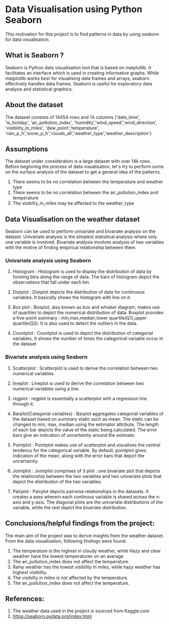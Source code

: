 
# Data Visualisation using Python Seaborn

This motivation for this project is to find patterns in data by using seaborn for data visualisation.

## What is Seaborn ?

 Seaborn is Python data visualisation tool that is based on matplotlib. It facilitates an interface which is used in creating informative graphs. While matplotlib works best for visualising data frames and arrays, seaborn effectively handles data frames. Seaborn is useful for exploratory data analysis and statistical graphics.

## About the dataset
 
 The dataset consists of 14454 rows and 14 columns ('date_time', 'is_holiday', 'air_pollution_index', 'humidity','wind_speed','wind_direction', 'visibility_in_miles', 'dew_point','temperature', 'rain_p_h','snow_p_h','clouds_all','weather_type','weather_description'). 

## Assumptions
 The dataset under consideration is a large dataset with over 14k rows. Before beginning the process of data visualisation, let's try to perform some on the surface analysis of the dataset to get a general idea of the patterns.
 1. There seems to be no correlation between the temperature and weather type
 2. There seems to be no correlation between the air_pollution_index and temperature
 3. The visibilty_in_miles may be affected to the weather_type


## Data Visualisation on the weather dataset
 Seaborn can be used to perform univariate and bivariate analysis on the dataset. Univariate analysis is the simplest statistical analysis where only one variable is involved. Bivariate analysis involves analysis of two variables with the motive of finding empirical relationship between them.

 ### Univariate analysis using Seaborn
  1. Histogram : Histogram is used to display the distribution of data by forming bins along the range of data. The bars of histogram depict the observations that fall under each bin.

  2. Distplot : Distplot depicts the distribution of data for continuous variables. It basically shows the histogram with line on it.

  3. Box plot : Boxplot, also known as box and whisker diagram, makes use of quartiles to depict the numerical distribution of data. Boxplot provides a five-point summary : min,max,median,lower quartile(Q1),upper quartile(Q3). It is also used to detect the outliers in the data.

  4. Countplot : Countplot is used to depict the distribution of categorial variables. It shows the number of times the categorical variable occur in the dataset

 ### Bivariate analysis using Seaborn

 1. Scatterplot  : Scatterplot is used to derive the correlation between two numerical variables.

 2. lineplot : Lineplot is used to derive the correlation between two numerical variables using a line.

 3. regplot : regplot is essentially a scatterplot with a regression line through it.

 4. Barplot(Categorial variables) : Barplot aggregates categorial variables of the dataset based on summary static such as mean. The static can be changed to min, max, median using the estimator attribute. The length of each bar depicts the value of the static being calculated. The error bars give an indication of uncertainity around the estimate.

 5. Pointplot : Pointplot makes use of scatterplot and visualises the central tendency for the categorical variable. By default, pointplot gives indication of the mean, along with the error bars that depict the uncertainity.

 6. Jointplot : Jointplot comprises of 3 plot : one bivariate plot that depicts the relationship between the two variables and two univariate plots that depict the distribution of the two variables.

 7. Pairplot : Pairplot depicts pairwise relationships in the datasets. It creates a axes wherein each continous variable is shared across the x-axis and y-axis. The diagonal plots are the univariate distributions of the variable, while the rest depict the bivariate distribution.

## Conclusions/helpful findings from the project:
 The main aim of the project was to derive insights from the weather dataset. From the data visualisation, following findings were found:
 1. The temperature is the highest in cloudy weather, while Hazy and clear weather have the lowest temperatures on an average
 2. The air_pollution_index does not affect the temperature.
 3. Rainy weather has the lowest visibility in miles, while hazy weather has highest visibility.
 4. The visibilty in miles is not affected by the temperature.
 5. The air_pollution_index does not affect the temperature.

## References:

 1. The weather data used in the project is sourced from Kaggle.com
 2. https://seaborn.pydata.org/index.html


